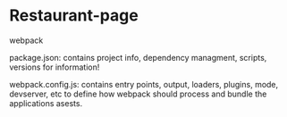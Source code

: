 # Restaurant-page
webpack

package.json: contains project info, dependency managment, scripts, versions for information!

webpack.config.js: contains entry points, output, loaders, plugins, mode, devserver, etc to define how webpack should process and bundle the applications asests.

